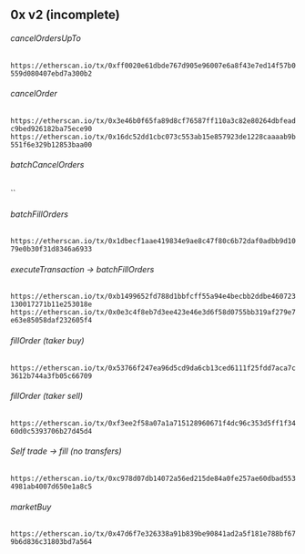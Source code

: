 ## 0x v2 (incomplete)

###### cancelOrdersUpTo
`https://etherscan.io/tx/0xff0020e61dbde767d905e96007e6a8f43e7ed14f57b0559d080407ebd7a300b2`

###### cancelOrder
`https://etherscan.io/tx/0x3e46b0f65fa89d8cf76587ff110a3c82e80264dbfeadc9bed926182ba75ece90`
`https://etherscan.io/tx/0x16dc52dd1cbc073c553ab15e857923de1228caaaab9b551f6e329b12853baa00`

###### batchCancelOrders
``

###### batchFillOrders
`https://etherscan.io/tx/0x1dbecf1aae419834e9ae8c47f80c6b72daf0adbb9d1079e0b30f31d8346a6933`

###### executeTransaction -> batchFillOrders
`https://etherscan.io/tx/0xb1499652fd788d1bbfcff55a94e4becbb2ddbe460723130017271b11e253018e`
`https://etherscan.io/tx/0x0e3c4f8eb7d3ee423e46e3d6f58d0755bb319af279e7e63e85058daf232605f4`

###### fillOrder (taker buy)
`https://etherscan.io/tx/0x53766f247ea96d5cd9da6cb13ced6111f25fdd7aca7c3612b744a3fb05c66709`
###### fillOrder (taker sell)
`https://etherscan.io/tx/0xf3ee2f58a07a1a715128960671f4dc96c353d5ff1f3460d0c5393706b27d45d4`



###### Self trade -> fill (no transfers)
`https://etherscan.io/tx/0xc978d07db14072a56ed215de84a0fe257ae60dbad5534981ab4007d650e1a8c5`

###### marketBuy
`https://etherscan.io/tx/0x47d6f7e326338a91b839be90841ad2a5f181e788bf679b6d836c31803bd7a564`